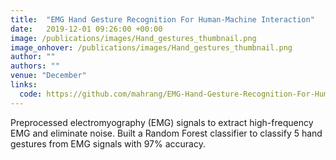 ```yaml
---
title:  "EMG Hand Gesture Recognition For Human-Machine Interaction"
date:   2019-12-01 09:26:00 +00:00
image: /publications/images/Hand_gestures_thumbnail.png
image_onhover: /publications/images/Hand_gestures_thumbnail.png
author: ""
authors: ""
venue: "December"
links:
  code: https://github.com/mahrang/EMG-Hand-Gesture-Recognition-For-Human-Machine-Interaction
---
```

Preprocessed electromyography (EMG) signals to extract high-frequency EMG and eliminate noise.
Built a Random Forest classifier to classify 5 hand gestures from EMG signals with 97% accuracy.  
